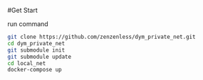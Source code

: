#Get Start

run command

``` sh
git clone https://github.com/zenzenless/dym_private_net.git
cd dym_private_net
git submodule init
git submodule update
cd local_net
docker-compose up
```